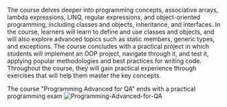 The course delves deeper into programming concepts, associative arrays, lambda expressions, LINQ, regular expressions, and object-oriented programming, including classes and objects, inheritance, and interfaces. In the course, learners will learn to define and use classes and objects, and will also explore advanced topics such as static members, generic types, and exceptions. The course concludes with a practical project in which students will implement an OOP project, navigate through it, and test it, applying popular methodologies and best practices for writing code. Throughout the course, they will gain practical experience through exercises that will help them master the key concepts.

The course "Programming Advanced for QA" ends with a practical programming exam
![Programming-Advanced-for-QA](https://github.com/user-attachments/assets/1667f8da-9bf6-4909-9208-611c877183a3)
